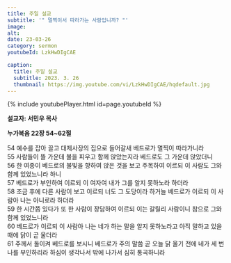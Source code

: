```yaml
---
title: 주일 설교
subtitle: '" 멀찍이서 따라가는 사람입니까? "'
image: 
alt:
date: 23-03-26
category: sermon
youtubeId: LzkHwDIgCAE

caption:
  title: 주일 설교
  subtitle: 2023. 3. 26
  thumbnail: https://img.youtube.com/vi/LzkHwDIgCAE/hqdefault.jpg
---
```

{% include youtubePlayer.html id=page.youtubeId %}

**설교자: 서민우 목사**

**누가복음 22장 54~62절**

54 예수를 잡아 끌고 대제사장의 집으로 들어갈새 베드로가 멀찍이 따라가니라  
55 사람들이 뜰 가운데 불을 피우고 함께 앉았는지라 베드로도 그 가운데 앉았더니  
56 한 여종이 베드로의 불빛을 향하여 앉은 것을 보고 주목하여 이르되 이 사람도 그와 함께 있었느니라 하니  
57 베드로가 부인하여 이르되 이 여자여 내가 그를 알지 못하노라 하더라  
58 조금 후에 다른 사람이 보고 이르되 너도 그 도당이라 하거늘 베드로가 이르되 이 사람아 나는 아니로라 하더라  
59 한 시간쯤 있다가 또 한 사람이 장담하여 이르되 이는 갈릴리 사람이니 참으로 그와 함께 있었느니라  
60 베드로가 이르되 이 사람아 나는 네가 하는 말을 알지 못하노라고 아직 말하고 있을 때에 닭이 곧 울더라  
61 주께서 돌이켜 베드로를 보시니 베드로가 주의 말씀 곧 오늘 닭 울기 전에 네가 세 번 나를 부인하리라 하심이 생각나서
밖에 나가서 심히 통곡하니라  
